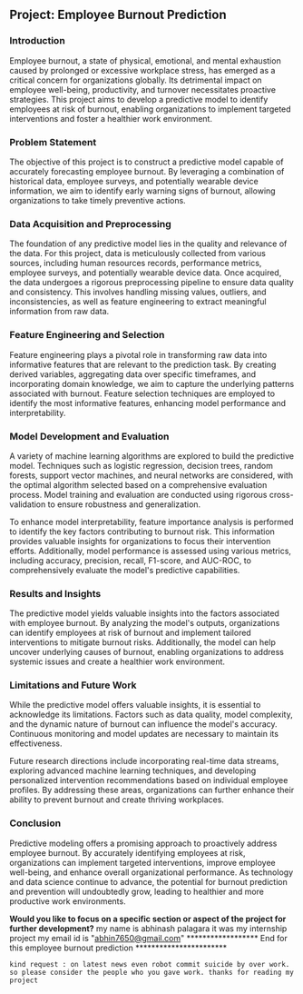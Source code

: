 ## Project: Employee Burnout Prediction

### Introduction
Employee burnout, a state of physical, emotional, and mental exhaustion caused by prolonged or excessive workplace stress, has emerged as a critical concern for organizations globally. Its detrimental impact on employee well-being, productivity, and turnover necessitates proactive strategies. This project aims to develop a predictive model to identify employees at risk of burnout, enabling organizations to implement targeted interventions and foster a healthier work environment.

### Problem Statement
The objective of this project is to construct a predictive model capable of accurately forecasting employee burnout. By leveraging a combination of historical data, employee surveys, and potentially wearable device information, we aim to identify early warning signs of burnout, allowing organizations to take timely preventive actions.

### Data Acquisition and Preprocessing
The foundation of any predictive model lies in the quality and relevance of the data. For this project, data is meticulously collected from various sources, including human resources records, performance metrics, employee surveys, and potentially wearable device data. Once acquired, the data undergoes a rigorous preprocessing pipeline to ensure data quality and consistency. This involves handling missing values, outliers, and inconsistencies, as well as feature engineering to extract meaningful information from raw data.

### Feature Engineering and Selection
Feature engineering plays a pivotal role in transforming raw data into informative features that are relevant to the prediction task. By creating derived variables, aggregating data over specific timeframes, and incorporating domain knowledge, we aim to capture the underlying patterns associated with burnout. Feature selection techniques are employed to identify the most informative features, enhancing model performance and interpretability.

### Model Development and Evaluation
A variety of machine learning algorithms are explored to build the predictive model. Techniques such as logistic regression, decision trees, random forests, support vector machines, and neural networks are considered, with the optimal algorithm selected based on a comprehensive evaluation process. Model training and evaluation are conducted using rigorous cross-validation to ensure robustness and generalization.

To enhance model interpretability, feature importance analysis is performed to identify the key factors contributing to burnout risk. This information provides valuable insights for organizations to focus their intervention efforts. Additionally, model performance is assessed using various metrics, including accuracy, precision, recall, F1-score, and AUC-ROC, to comprehensively evaluate the model's predictive capabilities.

### Results and Insights
The predictive model yields valuable insights into the factors associated with employee burnout. By analyzing the model's outputs, organizations can identify employees at risk of burnout and implement tailored interventions to mitigate burnout risks. Additionally, the model can help uncover underlying causes of burnout, enabling organizations to address systemic issues and create a healthier work environment.

### Limitations and Future Work
While the predictive model offers valuable insights, it is essential to acknowledge its limitations. Factors such as data quality, model complexity, and the dynamic nature of burnout can influence the model's accuracy. Continuous monitoring and model updates are necessary to maintain its effectiveness.

Future research directions include incorporating real-time data streams, exploring advanced machine learning techniques, and developing personalized intervention recommendations based on individual employee profiles. By addressing these areas, organizations can further enhance their ability to prevent burnout and create thriving workplaces.

### Conclusion
Predictive modeling offers a promising approach to proactively address employee burnout. By accurately identifying employees at risk, organizations can implement targeted interventions, improve employee well-being, and enhance overall organizational performance. As technology and data science continue to advance, the potential for burnout prediction and prevention will undoubtedly grow, leading to healthier and more productive work environments.
 
**Would you like to focus on a specific section or aspect of the project for further development?** 
 my name is abhinash palagara
  it was my  internship project 
   my email id is "abhin7650@gmail.com"
    ******************  End for  this employee burnout prediction ***********************
    
    kind request : on latest news even robot commit suicide by over work.
    so please consider the people who you gave work. thanks for reading my project 
  
  


